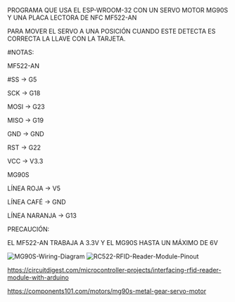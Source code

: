 PROGRAMA QUE USA EL ESP-WROOM-32 CON UN SERVO MOTOR MG90S Y UNA PLACA LECTORA DE NFC MF522-AN

PARA MOVER EL SERVO A UNA POSICIÓN CUANDO ESTE DETECTA ES CORRECTA LA LLAVE CON LA TARJETA.



#NOTAS:

MF522-AN

#SS -> G5

SCK -> G18

MOSI -> G23

MISO -> G19

GND -> GND

RST -> G22

VCC -> V3.3

MG90S

LÍNEA ROJA -> V5

LÍNEA CAFÉ -> GND

LÍNEA NARANJA -> G13

PRECAUCIÓN:

EL MF522-AN TRABAJA A 3.3V Y EL MG90S HASTA UN MÁXIMO DE 6V


![MG90S-Wiring-Diagram](https://github.com/Andrewsfuentes/MF522-AN-Arduino-DoorProject/assets/62783792/0e2e60f0-1498-4f15-b81b-988c68743b37)
![RC522-RFID-Reader-Module-Pinout](https://github.com/Andrewsfuentes/MF522-AN-Arduino-DoorProject/assets/62783792/6c0d5d83-2920-45db-aa21-3e3f7d6f37d3)

https://circuitdigest.com/microcontroller-projects/interfacing-rfid-reader-module-with-arduino

https://components101.com/motors/mg90s-metal-gear-servo-motor
